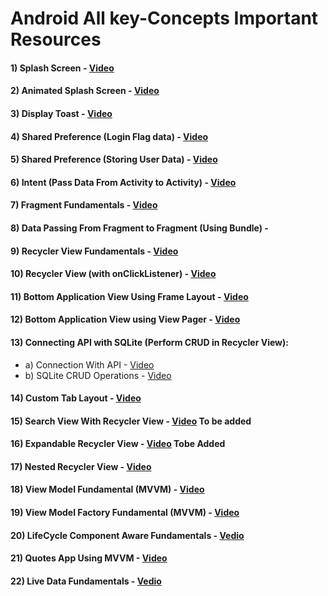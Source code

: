 # Android All key-Concepts Important Resources

#### 1) Splash Screen - [Video](https://www.youtube.com/watch?v=Eu7lkrDjBq8)

#### 2) Animated Splash Screen - [Video](https://www.youtube.com/watch?v=eFZmMSm1G1c&t=1s)

#### 3) Display Toast - [Video](https://www.youtube.com/watch?v=ppPX65NU7ko)

#### 4) Shared Preference (Login Flag data) - [Video](https://www.youtube.com/watch?v=4TAiklw4fxM&t=1595s)

#### 5) Shared Preference (Storing User Data) - [Video](https://www.youtube.com/watch?v=wtpRp2IpCSo&t=261s)

#### 6) Intent (Pass Data From Activity to Activity) - [Video](https://www.youtube.com/watch?v=pcyoa4l4fQE)

#### 7) Fragment Fundamentals - [Video](https://www.youtube.com/watch?v=fT4MVQZWPRg)

#### 8) Data Passing From Fragment to Fragment (Using Bundle) - 

#### 9) Recycler View Fundamentals - [Video](https://www.youtube.com/watch?v=qXieRrvrP2w&list=PLTV_nsuD2lf4UCTV6xwvNPvFdmCNKyhc8&index=28)

#### 10) Recycler View (with onClickListener) - [Video](https://www.youtube.com/watch?v=Yln7-QdxjE8&list=PLTV_nsuD2lf4UCTV6xwvNPvFdmCNKyhc8&index=29)

#### 11) Bottom Application View Using Frame Layout - [Video](https://www.youtube.com/watch?v=KBtMFTjfzA0)

#### 12) Bottom Application View using View Pager - [Video](https://www.youtube.com/watch?v=CayubMatzfE)

#### 13) Connecting API with SQLite (Perform CRUD in Recycler View):
   - a) Connection With API - [Video](https://www.youtube.com/watch?v=Glz0u3zUX20&list=PLTV_nsuD2lf4UCTV6xwvNPvFdmCNKyhc8&index=30)
   - b) SQLite CRUD Operations - [Video](https://www.youtube.com/watch?v=BVAslimaGSk&t=199s)

#### 14) Custom Tab Layout - [Video](https://www.youtube.com/watch?v=WbpKInkd0YQ&t=217s)

#### 15) Search View With Recycler View - [Video](https://www.youtube.com/watch?v=SD097oVVrPE)  To be added

#### 16) Expandable Recycler View - [Video](https://www.youtube.com/watch?v=pABhkxE547U)  Tobe Added

#### 17) Nested Recycler View - [Video](https://www.youtube.com/watch?v=4XUfdF0x2P4)

#### 18) View Model Fundamental (MVVM) - [Video](https://www.youtube.com/watch?v=OZBwLFV-OvI&t=502s)

#### 19) View Model Factory Fundamental (MVVM) - [Video](https://www.youtube.com/watch?v=MCqmeNBKV9k&t=135s)

#### 20) LifeCycle Component Aware Fundamentals - [Vedio](https://www.youtube.com/watch?v=5KYRgSlb00c&list=PLRKyZvuMYSIO0jLgj8g6sADnD0IBaWaw2&index=2)

#### 21) Quotes App Using MVVM - [Video](https://www.youtube.com/watch?v=HfkyXuZdD_c&t=373s)

#### 22) Live Data Fundamentals - [Vedio](https://www.youtube.com/watch?v=UGBHHkUyL5c&list=PLRKyZvuMYSIO0jLgj8g6sADnD0IBaWaw2&index=6)


